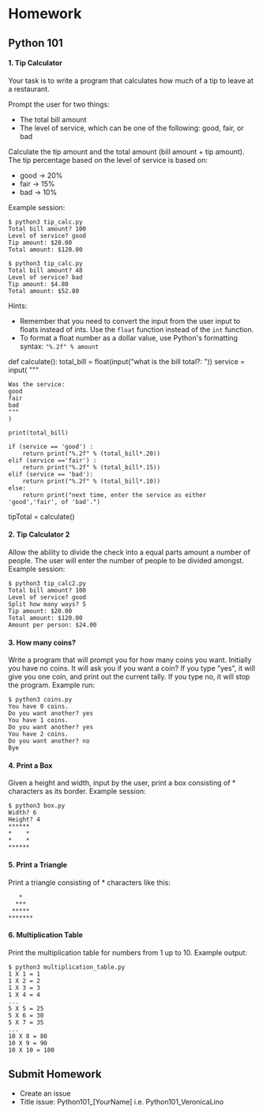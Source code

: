 # Homework

## Python 101

#### 1. Tip Calculator

Your task is to write a program that calculates how much of a tip to leave at a restaurant.

Prompt the user for two things:

- The total bill amount
- The level of service, which can be one of the following: good, fair, or bad

Calculate the tip amount and the total amount (bill amount + tip amount). The tip percentage based on the level of service is based on:

- good -> 20%
- fair -> 15%
- bad -> 10%

Example session:

```
$ python3 tip_calc.py
Total bill amount? 100
Level of service? good
Tip amount: $20.00
Total amount: $120.00
```

```
$ python3 tip_calc.py
Total bill amount? 48
Level of service? bad
Tip amount: $4.80
Total amount: $52.80
```

Hints:

- Remember that you need to convert the input from the user input to floats instead of ints. Use the `float` function instead of the `int` function.
- To format a float number as a dollar value, use Python's formatting syntax: `"%.2f" % amount`


def calculate():
    total_bill = float(input("what is the bill total?: "))
    service = input(
        """

    Was the service: 
    good 
    fair 
    bad   
    """
    )

    print(total_bill)

    if (service == 'good') :
        return print("%.2f" % (total_bill*.20)) 
    elif (service =='fair') :
        return print("%.2f" % (total_bill*.15))
    elif (service == 'bad'):
        return print("%.2f" % (total_bill*.10))
    else: 
        return print("next time, enter the service as either 'good','fair', of 'bad'.")




tipTotal = calculate()

#### 2. Tip Calculator 2

Allow the ability to divide the check into a equal parts amount a number of people. The user will enter the number of people to be divided amongst. Example session:

```
$ python3 tip_calc2.py
Total bill amount? 100
Level of service? good
Split how many ways? 5
Tip amount: $20.00
Total amount: $120.00
Amount per person: $24.00
```

#### 3. How many coins?

Write a program that will prompt you for how many coins you want. Initially you have no coins. It will ask you if you want a coin? If you type "yes", it will give you one coin, and print out the current tally. If you type no, it will stop the program. Example run:

```
$ python3 coins.py
You have 0 coins.
Do you want another? yes
You have 1 coins.
Do you want another? yes
You have 2 coins.
Do you want another? no
Bye
```

#### 4. Print a Box

Given a height and width, input by the user, print a box consisting of * characters as its border. Example session:

```
$ python3 box.py
Width? 6
Height? 4
******
*    *
*    *
******
```

#### 5. Print a Triangle

Print a triangle consisting of * characters like this:

```
   *
  ***
 *****
*******
```

#### 6. Multiplication Table

Print the multiplication table for numbers from 1 up to 10. Example output:

```
$ python3 multiplication_table.py
1 X 1 = 1
1 X 2 = 2
1 X 3 = 3
1 X 4 = 4
...
5 X 5 = 25
5 X 6 = 30
5 X 7 = 35
...
10 X 8 = 80
10 X 9 = 90
10 X 10 = 100
```

## Submit Homework
- Create an issue
- Title issue: Python101_[YourName] i.e. Python101_VeronicaLino